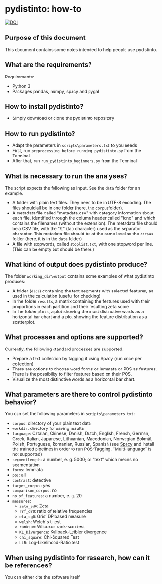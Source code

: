 # pydistinto: how-to

[![DOI](https://zenodo.org/badge/384188711.svg)](https://zenodo.org/badge/latestdoi/384188711)


## Purpose of this document

This document contains some notes intended to help people use pydistinto.


## What are the requirements?

Requirements:

- Python 3
- Packages pandas, numpy, spacy and pygal


## How to install pydistinto?

- Simply download or clone the pydistinto repository


## How to run pydistinto?

- Adapt the parameters in `scripts\parameters.txt` to you needs
- First, run `preprocessing_before_running_pydistinto.py` from the Terminal
- After that, run `run_pydistinto_beginners.py` from the Terminal


## What is necessary to run the analyses?

The script expects the following as input. See the `data` folder for an example. 

- A folder with plain text files. They need to be in UTF-8 encoding. The files should all be in one folder (here, the `corpus`folder). 
- A metadata file called "metadata.csv" with category information about each file, identified through the column header called "idno" and which contains the filenames (without the extension). The metadata file should be a CSV file, with the "\t" (tab character) used as the separator character. This metadata file should be at the same level as the `corpus` folder (here, it is in the `data` folder)
- A file with stopwords, called `stoplist.txt`, with one stopword per line. (This can be empty but should be there.)


## What kind of output does pydistinto produce?

The folder `working_dir\output` contains some examples of what pydistinto produces:

- A folder (`data`) containing the text segments with selected features, as used in the calculation (useful for checking)
- In the folder `results`, a matrix containing the features used with their proportions in each partition and their resulting zeta score
- In the folder `plots`, a plot showing the most distinctive words as a horizontal bar chart and a plot showing the feature distribution as a scatterplot.


## What processes and options are supported?

Currently, the following standard processes are supported:

- Prepare a text collection by tagging it using Spacy (run once per collection)
- There are options to choose word forms or lemmata or POS as features. There is the possibility to filter features based on their POS.
- Visualize the most distinctive words as a horizontal bar chart.


## What parameters are there to control pydistinto behavior?

You can set the following parameters in `scripts\parameters.txt`:

- `corpus`: directory of your plain text data
- `workdir`: directory for saving results
- `language`: Catalan, Chinese, Danish, Dutch, English, French, German, Greek, Italian, Japanese, Lithuanian, Macedonian, Norwegian Bokmål, Polish, Portuguese, Romanian, Russian, Spanish (see [Spacy](https://spacy.io/usage) and install the trained pipelines in order to run POS-Tagging. “Multi-language” is not supported)
- `segmentlength`: a number, e. g. 5000; or “text” which means no segmentation
- `forms`: lemmata
- `pos`: all
- `contrast`: detective
- `target_corpus`: yes
- `comparison_corpus`: no
- `no_of_features`: a number, e. g. 20
- `measures`: 
	- `zeta_sd0`: Zeta
	- `rrf_dr0`: ratio of relative frequencies
	- `eta_sg0`: Gris’ DP based measure
	- `welsh`: Welch's t-test
	- `ranksum`: Wilcoxon rank-sum test
	- `KL_Divergence`: Kullback-Leibler divergence
	- `chi_square`: Chi-Squared Test
	- `LLR`: Log-Likelihood-Ratio test


## When using pydistinto for research, how can it be references?

You can either cite the software itself
